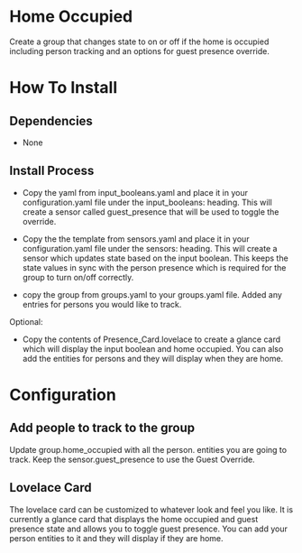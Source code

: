# Home Occupied
Create a group that changes state to on or off if the home is occupied including person tracking and an options for guest presence override.

# How To Install
## Dependencies
  * None  

## Install Process  
  * Copy the yaml from input_booleans.yaml and place it in your configuration.yaml file under the input_booleans: heading.  This will create a sensor called guest_presence that will be used to toggle the override. 

  * Copy the the template from sensors.yaml and place it in your configuration.yaml file under the sensors: heading.  This will create a sensor which updates state based on the input boolean.  This keeps the state values in sync with the person presence which is required for the group to turn on/off correctly.

  * copy the group from groups.yaml to your groups.yaml file.  Added any entries for persons you would like to track.
  
  Optional:
  * Copy the contents of Presence_Card.lovelace to create a glance card which will display the input boolean and home occupied.  You can also add the entities for persons and they will display when they are home.

# Configuration
## Add people to track to the group
   Update group.home_occupied with all the person. entities you are going to track.  Keep the sensor.guest_presence to use the Guest Override.

## Lovelace Card
   The lovelace card can be customized to whatever look and feel you like.  It is currently a glance card that displays the home occupied and guest presence state and allows you to toggle guest presence.  You can add your person entities to it and they will display if they are home.
